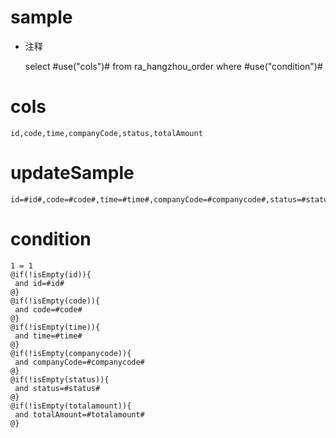 sample
===
* 注释

	select #use("cols")# from ra_hangzhou_order  where  #use("condition")#

cols
===
	id,code,time,companyCode,status,totalAmount

updateSample
===
	
	id=#id#,code=#code#,time=#time#,companyCode=#companycode#,status=#status#,totalAmount=#totalamount#

condition
===

	1 = 1  
	@if(!isEmpty(id)){
	 and id=#id#
	@}
	@if(!isEmpty(code)){
	 and code=#code#
	@}
	@if(!isEmpty(time)){
	 and time=#time#
	@}
	@if(!isEmpty(companycode)){
	 and companyCode=#companycode#
	@}
	@if(!isEmpty(status)){
	 and status=#status#
	@}
	@if(!isEmpty(totalamount)){
	 and totalAmount=#totalamount#
	@}
	
	